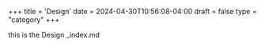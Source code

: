 +++
title = 'Design'
date = 2024-04-30T10:56:08-04:00
draft = false
type = "category"
+++

this is the Design _index.md